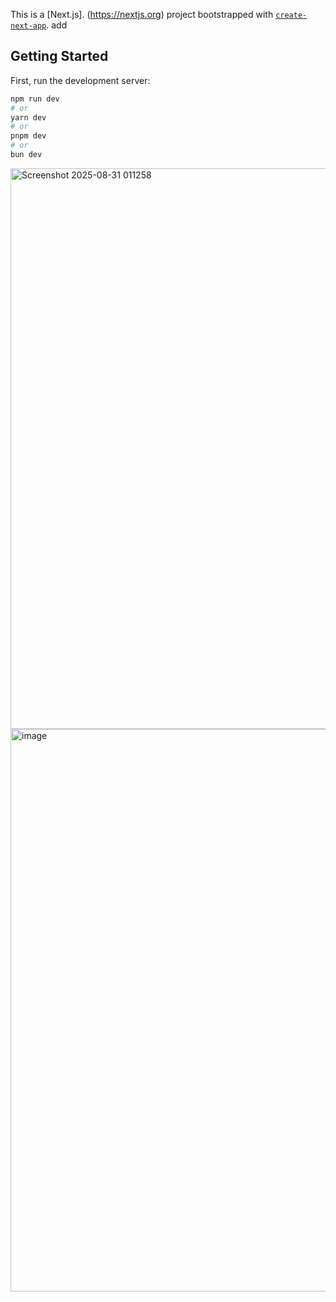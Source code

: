 This is a [Next.js]. (https://nextjs.org) project bootstrapped with [`create-next-app`](https://nextjs.org/docs/pages/api-reference/create-next-app).
add

## Getting Started

First, run the development server:

```bash
npm run dev
# or
yarn dev
# or
pnpm dev
# or
bun dev
```

<img width="1241" height="897" alt="Screenshot 2025-08-31 011258" src="https://github.com/user-attachments/assets/5697e443-9711-4535-b903-d8f11993db9b" />
<img width="1881" height="900" alt="image" src="https://github.com/user-attachments/assets/8d4cda66-ff41-40e3-81ef-b5f4944991bd" />


